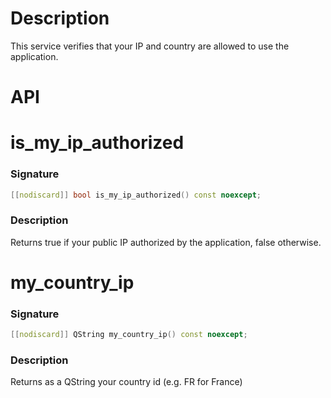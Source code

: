 # Description

This service verifies that your IP and country are allowed to use the application.

# API

# is_my_ip_authorized

### Signature
```cpp 
[[nodiscard]] bool is_my_ip_authorized() const noexcept;
```

### Description
Returns true if your public IP authorized by the application, false otherwise.

# my_country_ip

### Signature
```cpp
[[nodiscard]] QString my_country_ip() const noexcept;
```

### Description
Returns as a QString your country id (e.g. FR for France)